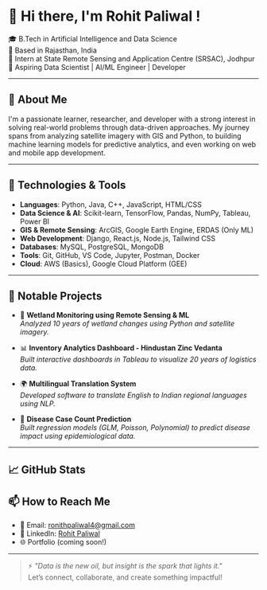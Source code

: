 # 👋 Hi there, I'm Rohit Paliwal !

🎓 B.Tech in Artificial Intelligence and Data Science  
📍 Based in Rajasthan, India  
🔬 Intern at State Remote Sensing and Application Centre (SRSAC), Jodhpur  
💼 Aspiring Data Scientist | AI/ML Engineer | Developer  

---

## 🚀 About Me

I'm a passionate learner, researcher, and developer with a strong interest in solving real-world problems through data-driven approaches. My journey spans from analyzing satellite imagery with GIS and Python, to building machine learning models for predictive analytics, and even working on web and mobile app development.

---

## 🔧 Technologies & Tools

- **Languages**: Python, Java, C++, JavaScript, HTML/CSS  
- **Data Science & AI**: Scikit-learn, TensorFlow, Pandas, NumPy, Tableau, Power BI  
- **GIS & Remote Sensing**: ArcGIS, Google Earth Engine, ERDAS (Only ML)  
- **Web Development**: Django, React.js, Node.js, Tailwind CSS  
- **Databases**: MySQL, PostgreSQL, MongoDB  
- **Tools**: Git, GitHub, VS Code, Jupyter, Postman, Docker  
- **Cloud**: AWS (Basics), Google Cloud Platform (GEE)

---

## 📌 Notable Projects

- 🔭 **Wetland Monitoring using Remote Sensing & ML**  
  *Analyzed 10 years of wetland changes using Python and satellite imagery.*

- 📊 **Inventory Analytics Dashboard - Hindustan Zinc Vedanta**  
  *Built interactive dashboards in Tableau to visualize 20 years of logistics data.*

- 🌍 **Multilingual Translation System**  
  *Developed software to translate English to Indian regional languages using NLP.*

- 🧠 **Disease Case Count Prediction**  
  *Built regression models (GLM, Poisson, Polynomial) to predict disease impact using epidemiological data.*

---
## 📈 GitHub Stats



## 📫 How to Reach Me

- 📧 Email: [ronithpaliwal4@gmail.com](mailto:ronithpaliwal4@gmail.com)  
- 💼 LinkedIn: [Rohit Paliwal]([https://www.linkedin.com/in/rohit-paliwal-ai/](https://www.linkedin.com/in/rohit-paliwal-12a2a1202/))  
- 🌐 Portfolio (coming soon!)

---

> ⚡ *"Data is the new oil, but insight is the spark that lights it."*  
Let’s connect, collaborate, and create something impactful!

